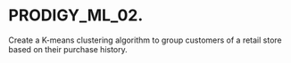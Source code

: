 # PRODIGY_ML_02.
Create a K-means clustering algorithm to group customers of a retail store based on their purchase history.

